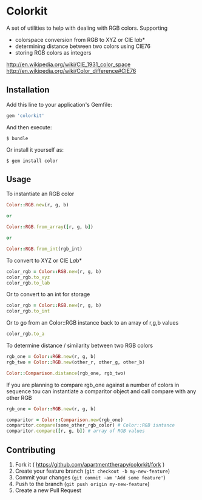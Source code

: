 # Colorkit

A set of utilities to help with dealing with RGB colors. Supporting

- colorspace conversion from RGB to XYZ or CIE l*a*b*
- determining distance between two colors using CIE76
- storing RGB colors as integers

http://en.wikipedia.org/wiki/CIE_1931_color_space
http://en.wikipedia.org/wiki/Color_difference#CIE76

## Installation

Add this line to your application's Gemfile:

```ruby
gem 'colorkit'
```

And then execute:

    $ bundle

Or install it yourself as:

    $ gem install color

## Usage

To instantiate an RGB color

```ruby
Color::RGB.new(r, g, b)

or

Color::RGB.from_array([r, g, b])

or

Color::RGB.from_int(rgb_int)
```

To convert to XYZ or CIE L*a*b*

```ruby
color_rgb = Color::RGB.new(r, g, b)
color_rgb.to_xyz
color_rgb.to_lab
```

Or to convert to an int for storage

```ruby
color_rgb = Color::RGB.new(r, g, b)
color_rgb.to_int
```

Or to go from an Color::RGB instance back to an array of r,g,b values

```ruby
color_rgb.to_a
```

To determine distance / similarity between two RGB colors

```ruby
rgb_one = Color::RGB.new(r, g, b)
rgb_two = Color::RGB.new(other_r, other_g, other_b)

Color::Comparison.distance(rgb_one, rgb_two)
```

If you are planning to compare rgb_one against a number of colors in sequence
tou can instantiate a comparitor object and call compare with any other RGB

```ruby
rgb_one = Color::RGB.new(r, g, b)

comparitor = Color::Comparison.new(rgb_one)
comparitor.compare(some_other_rgb_color) # Color::RGB isntance
comparitor.compare([r, g, b]) # array of RGB values

```

## Contributing

1. Fork it ( https://github.com/apartmenttherapy/colorkit/fork )
2. Create your feature branch (`git checkout -b my-new-feature`)
3. Commit your changes (`git commit -am 'Add some feature'`)
4. Push to the branch (`git push origin my-new-feature`)
5. Create a new Pull Request
